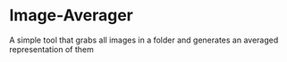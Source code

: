 # Image-Averager
A simple tool that grabs all images in a folder and generates an averaged representation of them
